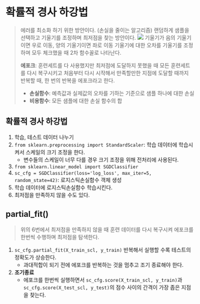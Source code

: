 # 확률적 경사 하강법
> 에러를 최소화 하기 위한 방안이다. (손실을 줄이는 알고리즘)
> 랜덤하게 샘플을 선택하고 기울기를 조정하며 최저점을 찾는 방안이다.
> ![](https://images.velog.io/images/arittung/post/c042f965-cbc2-4ab7-9e60-3194ed2038b0/image.png)
> 기울기가 음의 기울기이면 우로 이동, 양의 기울기이면 좌로 이동
> 기울기에 대한 오차를 기울기를 조정하며 모두 체크했을 때 2차 함수꼴로 나타난다.
>
> **에포크**: 훈련세트를 다 사용했지만 최저점에 도달하지 못했을 때 모든 훈련세트를 다시 복구시키고 처음부터 다시 시작해서 만족할만한 지점에 도달할 때까지 반복할 때, 한 번의 반복을 에포크라고 한다.
>
> - **손실함수**: 예측값과 실제값의 오차를 기하는 기준으로 샘플 하나에 대한 손실
> - **비용함수**: 모든 샘플에 대한 손실 함수의 합

## 확률적 경사 하강법
1. 학습, 테스트 데이터 나누기
2. `from sklearn.preprocessing import StandardScaler`: 학습 데이터에 학습시켜서 스케일의 크기 조정을 한다.
   - 변수들의 스케일이 너무 다를 경우 크기 조정을 위해 전처리에 사용된다.
3. `from sklearn.linear_model import SGDClassifier`
4. `sc_cfg = SGDClassifier(loss='log_loss', max_iter=5, random_state=42)`: 로지스틱손실함수 객체 생성
5. 학습 데이터에 로지스틱손실함수 학습시킨다.
6. 최저점을 만족하지 않을 수도 있다.


## partial_fit()
> 위의 6번에서 최저점을 만족하지 않을 때 훈련 데이터를 다시 복구시켜 에포크를 한번씩 수행하며 최저점을 탐색한다.

1. `sc_cfg.partial_fit(X_train_scl, y_train)` 반복해서 실행할 수록 테스트의 정확도가 상승한다.
   - 과대적합이 되기 전에 에포크를 반복하는 것을 멈추고 조기 종료해야 한다.
2. **조기종료**
   - 에포크를 한번씩 실행하면서 `sc_cfg.score(X_train_scl, y_train)`과 `sc_cfg.score(X_test_scl, y_test)`의 점수 사이의 간격이 가장 좁은 지점을 찾는다.